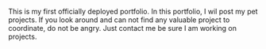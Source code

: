 This is my first officially deployed portfolio.
In this portfolio, I wil post my pet projects. 
If you look around and can not find any valuable project to coordinate, do not be angry. Just contact me be sure I am working on projects.
